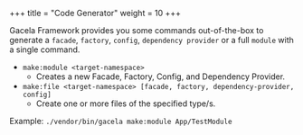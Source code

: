 +++
title = "Code Generator"
weight = 10
+++

Gacela Framework provides you some commands out-of-the-box to generate a `facade`, `factory`, `config`,
`dependency provider` or a full `module` with a single command.

- `make:module <target-namespace>`
  - Creates a new Facade, Factory, Config, and Dependency Provider.
- `make:file <target-namespace> [facade, factory, dependency-provider, config]`
  - Create one or more files of the specified type/s.


Example:
`./vendor/bin/gacela make:module App/TestModule`
